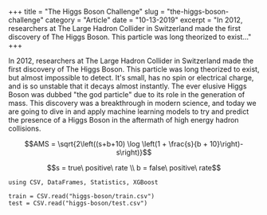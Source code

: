 +++
title = "The Higgs Boson Challenge"
slug = "the-higgs-boson-challenge"
category = "Article"
date = "10-13-2019"
excerpt = "In 2012, researchers at The Large Hadron Collider in Switzerland made the first discovery of The Higgs Boson. This particle was long theorized to exist..."
+++

In 2012, researchers at The Large Hadron Collider in Switzerland made the first discovery of The Higgs Boson. This particle was long theorized to exist, but almost impossible to detect. It's small, has no spin or electrical charge, and is so unstable that it decays almost instantly. The ever elusive Higgs Boson was dubbed "the god particle" due to its role in the generation of mass. This discovery was a breakthrough in modern science, and today we are going to dive in and apply machine learning models to try and predict the presence of a Higgs Boson in the aftermath of high energy hadron collisions.

```math
AMS = \sqrt{2\left((s+b+10) \log \left(1 + \frac{s}{b + 10}\right)-s\right)}
```

```math
s = true\ positive\ rate \\
b = false\ positive\ rate
```

```
using CSV, DataFrames, Statistics, XGBoost

train = CSV.read("higgs-boson/train.csv")
test = CSV.read("higgs-boson/test.csv")
```